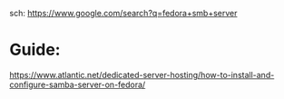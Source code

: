 sch: https://www.google.com/search?q=fedora+smb+server

# Guide:
https://www.atlantic.net/dedicated-server-hosting/how-to-install-and-configure-samba-server-on-fedora/
